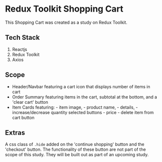 # Redux Toolkit Shopping Cart

This Shopping Cart was created as a study on Redux Toolkit. 

## Tech Stack

   1. Reactjs
   2. Redux Toolkit
   3. Axios

## Scope

   - Header/Navbar featuring a cart icon that displays number of items in cart
   - Order Summary featuring items in the cart, subtotal at the bottom, and a 'clear cart' button
   - Item Cards featuring: 
         - item image,
         - product name,
         - details,
         - increase/decrease quantity selected buttons
         - price
         - delete item from cart button

## Extras

A css class of `.hide` added on the 'continue shopping' button and the 'checkout' button. The functionality of these button are not part of the scope of this study. They will be built out as part of an upcoming study.